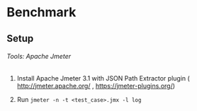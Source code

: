 # Benchmark

## Setup 

###### Tools: Apache Jmeter

1) Install Apache Jmeter 3.1 with JSON Path Extractor plugin ( http://jmeter.apache.org/ , https://jmeter-plugins.org/)

2) Run `jmeter -n -t <test_case>.jmx -l log`
